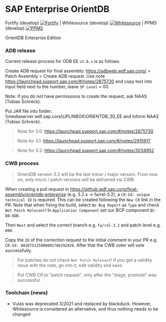 SAP Enterprise OrientDB
=======================

Fortify (develop) [![Fortify](https://gkesaporientdb.jaas-gcp.cloud.sap.corp/job/develop/job/orientdb-enterprise-fortify-3.1.x/badge/icon)](https://gkesaporientdb.jaas-gcp.cloud.sap.corp/job/develop/job/orientdb-enterprise-fortify-3.2.x/) |
Whitesource (develop) [![Whitesource](https://gkesaporientdb.jaas-gcp.cloud.sap.corp/job/3.0.x/job/orientdb-enterprise-whitesource-3.1.x/badge/icon)](https://gkesaporientdb.jaas-gcp.cloud.sap.corp/job/3.0.x/job/orientdb-enterprise-whitesource-3.1.x/) |
PPMS (develop) [![PPMS](https://gkesaporientdb.jaas-gcp.cloud.sap.corp/job/3.0.x/job/orientdb-enterprise-whitesource-ppms2-3.1.x//badge/icon)](https://gkesaporientdb.jaas-gcp.cloud.sap.corp/job/3.0.x/job/orientdb-enterprise-whitesource-ppms2-3.1.x/)


OrientDB Enterprise Edition

### ADB release

Current release process for ODB EE `v3.0.x` is as follows.

Create ADB request for final assembly: https://adbweb.wdf.sap.corp/  >  Patch Assembly >  Create ADB request. Use note https://launchpad.support.sap.com/#/notes/2875730 and copy text into input field next to the number, leave `SP Level` = 00.

Note: if you do not have permissions to create the request, ask NAAS (Tobias Schreck).

Put JAR file into folder: \\\\mediaserver.wdf.sap.corp\UPLINBOX\ORIENTDB_30_EE and inform NAAS (Tobias Schreck).

> Note for 3.0: https://launchpad.support.sap.com/#/notes/2875730

> Note for 3.1: https://launchpad.support.sap.com/#/notes/2915917

> Note for 3.2: https://launchpad.support.sap.com/#/notes/3034952

### CWB process

> OrientDB version 3.2 will be the last minor / major version. From now on, only micro / patch versions will be delivered via CWB.

When creating a pull request in https://github.wdf.sap.corp/final-assembly/orientdb-enterprise (e.g. 3.2.x -> fa/rel-3.2), a `CR-Id: unique technical ID` is required. This can be created following the `New CR` link in the PR.
Note that when fixing the build, select `No Bug Report` as `Type` and check `Not Patch Relevant`!
In `Application Component` set our BCP component `BC-DB-ODB`.

Then `Next` and select the correct branch e.g. `fa/rel-3.2` and patch level e.g. `000`.

Copy the `ID` of the correction request to the initial comment in your PR e.g. `CR-Id: 002075125900001706292020`. After that the CWB voter will vote successfully.

> For patches do not check `Not Patch Relevant`! If you get a validity issue with the note, go into it, edit validity and save.

> Put CWB CR to "patch request", only after the "stage, promote" was successful.

### Toolchain (news)

- Vulas was deprecated 3/2021 and replaced by blackduck. However, Whitesource is considered an alternative, and thus nothing needs to be changed



